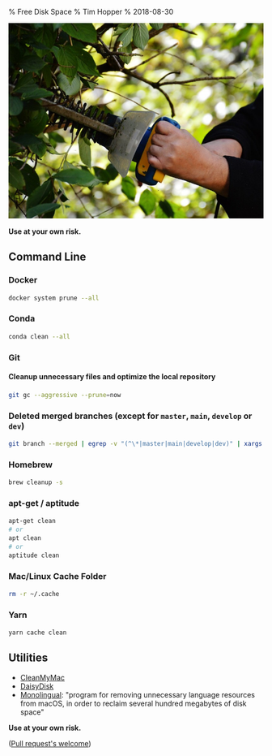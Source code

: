 % Free Disk Space
% Tim Hopper
% 2018-08-30

![](prune.jpg)

__Use at your own risk.__

## Command Line

### Docker

```bash
docker system prune --all
```

### Conda

```bash
conda clean --all
```

### Git

#### Cleanup unnecessary files and optimize the local repository

```bash
git gc --aggressive --prune=now
```

### Deleted merged branches (except for `master`, `main`, `develop` or `dev`)

```bash
git branch --merged | egrep -v "(^\*|master|main|develop|dev)" | xargs git branch -d
```

### Homebrew

```bash
brew cleanup -s
```

### apt-get / aptitude

```bash
apt-get clean
# or
apt clean
# or
aptitude clean
```

### Mac/Linux Cache Folder

```bash
rm -r ~/.cache
```

### Yarn

```bash
yarn cache clean
```

## Utilities

* [CleanMyMac](https://macpaw.com/cleanmymac)
* [DaisyDisk](https://daisydiskapp.com)
* [Monolingual](https://ingmarstein.github.io/Monolingual/): "program for removing unnecessary language resources from macOS, in order to reclaim several hundred megabytes of disk space"

__Use at your own risk.__

([Pull request's welcome](https://github.com/tdhopper/freespace.tdhopper.com))
